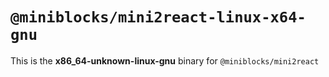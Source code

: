 # `@miniblocks/mini2react-linux-x64-gnu`

This is the **x86_64-unknown-linux-gnu** binary for `@miniblocks/mini2react`
